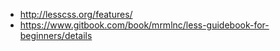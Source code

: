 - http://lesscss.org/features/
- https://www.gitbook.com/book/mrmlnc/less-guidebook-for-beginners/details
